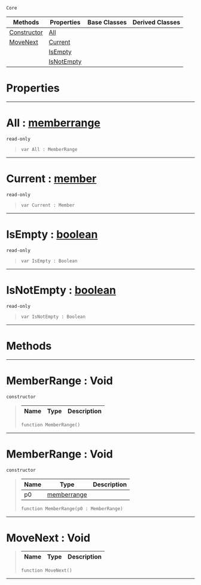  `Core`

|Methods|Properties|Base Classes|Derived Classes|
|---|---|---|---|
|[ Constructor](https://github.com/zeroengineteam/ZeroDocs/code_reference/zilch_base_types/memberrange.markdown#memberrange-void)|[ All](https://github.com/zeroengineteam/ZeroDocs/code_reference/zilch_base_types/memberrange.markdown#all-zero-engine-document)| | |
|[ MoveNext](https://github.com/zeroengineteam/ZeroDocs/code_reference/zilch_base_types/memberrange.markdown#movenext-void)|[ Current](https://github.com/zeroengineteam/ZeroDocs/code_reference/zilch_base_types/memberrange.markdown#current-zero-engine-docu)| | |
| |[ IsEmpty](https://github.com/zeroengineteam/ZeroDocs/code_reference/zilch_base_types/memberrange.markdown#isempty-zero-engine-docu)| | |
| |[ IsNotEmpty](https://github.com/zeroengineteam/ZeroDocs/code_reference/zilch_base_types/memberrange.markdown#isnotempty-zero-engine-d)| | |


 #  Properties


---  
 #  All : [memberrange](https://github.com/zeroengineteam/ZeroDocs/code_reference/zilch_base_types/memberrange.markdown)

 `read-only`

> 
> ``` lang=cpp, name=Zilch
> var All : MemberRange


---  
 #  Current : [member](https://github.com/zeroengineteam/ZeroDocs/code_reference/zilch_base_types/member.markdown)

 `read-only`

> 
> ``` lang=cpp, name=Zilch
> var Current : Member


---  
 #  IsEmpty : [boolean](https://github.com/zeroengineteam/ZeroDocs/code_reference/zilch_base_types/boolean.markdown)

 `read-only`

> 
> ``` lang=cpp, name=Zilch
> var IsEmpty : Boolean


---  
 #  IsNotEmpty : [boolean](https://github.com/zeroengineteam/ZeroDocs/code_reference/zilch_base_types/boolean.markdown)

 `read-only`

> 
> ``` lang=cpp, name=Zilch
> var IsNotEmpty : Boolean


---  
 #  Methods


---  
 #  MemberRange : Void

 `constructor`

> 
> |Name|Type|Description|
> |---|---|---|
> ``` lang=cpp, name=Zilch
> function MemberRange()
> ``` 


---  
 #  MemberRange : Void

 `constructor`

> 
> |Name|Type|Description|
> |---|---|---|
> |p0|[memberrange](https://github.com/zeroengineteam/ZeroDocs/code_reference/zilch_base_types/memberrange.markdown)| |
> ``` lang=cpp, name=Zilch
> function MemberRange(p0 : MemberRange)
> ``` 


---  
 #  MoveNext : Void

> 
> |Name|Type|Description|
> |---|---|---|
> ``` lang=cpp, name=Zilch
> function MoveNext()
> ``` 


---  
 

 